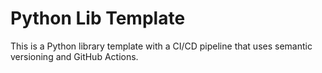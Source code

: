 # Python Lib Template

This is a Python library template with a CI/CD pipeline that uses semantic versioning and GitHub Actions.
